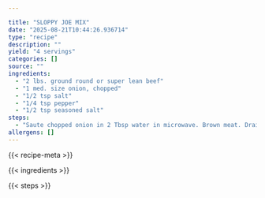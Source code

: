 ```yaml
---

title: "SLOPPY JOE MIX"
date: "2025-08-21T10:44:26.936714"
type: "recipe"
description: ""
yield: "4 servings"
categories: []
source: ""
ingredients:
  - "2 lbs. ground round or super lean beef"
  - "1 med. size onion, chopped"
  - "1/2 tsp salt"
  - "1/4 tsp pepper"
  - "1/2 tsp seasoned salt"
steps:
  - "Saute chopped onion in 2 Tbsp water in microwave. Brown meat. Drain off all grease. Add sauteed onions. Add seasonings. Mix with Barbeque Sauce to good consistency for sandwiches. Serve on buns."
allergens: []
---
```


{{< recipe-meta >}}

{{< ingredients >}}

{{< steps >}}
